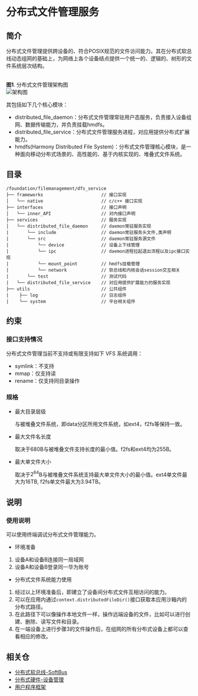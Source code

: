 # 分布式文件管理服务

## **简介**

分布式文件管理提供跨设备的、符合POSIX规范的文件访问能力。其在分布式软总线动态组网的基础上，为网络上各个设备结点提供一个统一的、逻辑的、树形的文件系统层次结构。

<br>**图1**. 分布式文件管理架构图</br>
![架构图](https://images.gitee.com/uploads/images/2022/0107/113135_1cef6c44_7809790.png "hmdfs架构图update20220107.png")


其包括如下几个核心模块：

- distributed_file_daemon：分布式文件管理常驻用户态服务，负责接入设备组网、数据传输能力，并负责挂载hmdfs。
- distributed_file_service：分布式文件管理服务进程，对应用提供分布式扩展能力。
- hmdfs(Harmony Distributed File System)：分布式文件管理核心模块，是一种面向移动分布式场景的、高性能的、基于内核实现的、堆叠式文件系统。

## **目录**

```raw
/foundation/filemanagement/dfs_service
├── frameworks                      // 接口实现
│   └── native                      // c/c++ 接口实现
├── interfaces                      // 接口声明
│   └── inner_API                   // 对内接口声明
├── services                        // 服务实现
│   └── distributed_file_daemon     // daemon常驻服务实现
|       └── include                 // daemon常驻服务头文件,类声明
|       └── src                     // daemon常驻服务源文件
|           └── device              // 设备上下线管理
|           └── ipc                 // daemon进程拉起退出流程以及ipc接口实现
|           └── mount_point         // hmdfs挂载管理
|           └── network             // 软总线和内核会话session交互相关
|       └── test                    // 测试代码
|   └── distributed_file_service    // 对应用提供扩展能力的服务实现
├── utils                           // 公共组件
|    ├── log                        // 日志组件
|    └── system                     // 平台相关组件
```

## **约束**

### 接口支持情况

分布式文件管理当前不支持或有限支持如下 VFS 系统调用：

- symlink：不支持
- mmap：仅支持读
- rename：仅支持同目录操作

### 规格

- 最大目录层级

    与被堆叠文件系统，即data分区所用文件系统，如ext4，f2fs等保持一致。
- 最大文件名长度
 
    取决于680B与被堆叠文件支持长度的最小值。f2fs和ext4均为255B。
- 最大单文件大小

    取决于$2^{64}$B与被堆叠文件系统支持最大单文件大小的最小值。ext4单文件最大为16TB, f2fs单文件最大为3.94TB。

## **说明**

### 使用说明

可以使用终端调试分布式文件管理能力。
-   环境准备

1) 设备A和设备B连接同一局域网
2) 设备A和设备B登录同一华为账号
-   分布式文件系统能力使用
 
1) 经过以上环境准备后，即建立了设备间分布式文件互相访问的能力。
2) 可以在应用内通过```context.distributedFileDir()```接口获取本应用沙箱内的分布式路径。
3) 在此路径下可以像操作本地文件一样，操作远端设备的文件，比如可以进行创建、删除、读写文件和目录。
4) 在一端设备上进行步骤3的文件操作后，在组网的所有分布式设备上都可以查看相应的修改。

## 相关仓

- [分布式软总线-SoftBus](https://gitee.com/openharmony/communication_dsoftbus)
- [分布式硬件-设备管理](https://gitee.com/openharmony/device_manager)
- [用户程序框架](https://gitee.com/openharmony/appexecfwk_standard)
